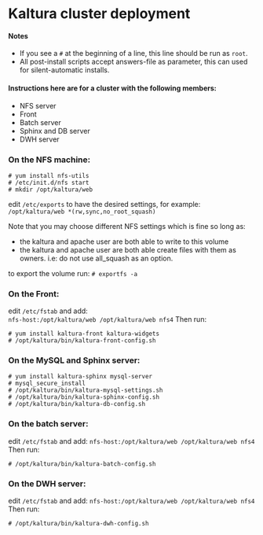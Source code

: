 # Kaltura cluster deployment

#### Notes
* If you see a `#` at the beginning of a line, this line should be run as `root`.
* All post-install scripts accept answers-file as parameter, this can used for silent-automatic installs.

#### Instructions here are for a cluster with the following members:
* NFS server
* Front
* Batch server
* Sphinx and DB server
* DWH server

### On the NFS machine:
```
# yum install nfs-utils
# /etc/init.d/nfs start
# mkdir /opt/kaltura/web
```
edit `/etc/exports` to have the desired settings, for example:
`/opt/kaltura/web *(rw,sync,no_root_squash)`

Note that you may choose different NFS settings which is fine so long as:
* the kaltura and apache user are both able to write to this volume
* the kaltura and apache user are both able create files with them as owners. i.e: do not use all_squash as an option.

to export the volume run: `# exportfs -a`

### On the Front:
edit `/etc/fstab` and add:    
`nfs-host:/opt/kaltura/web /opt/kaltura/web nfs4`
Then run: 
```
# yum install kaltura-front kaltura-widgets
# /opt/kaltura/bin/kaltura-front-config.sh
```

### On the MySQL and Sphinx server:
```
# yum install kaltura-sphinx mysql-server
# mysql_secure_install
# /opt/kaltura/bin/kaltura-mysql-settings.sh
# /opt/kaltura/bin/kaltura-sphinx-config.sh
# /opt/kaltura/bin/kaltura-db-config.sh
```

### On the batch server:
edit `/etc/fstab` and add: 
`nfs-host:/opt/kaltura/web /opt/kaltura/web nfs4`    
Then run:
```
# /opt/kaltura/bin/kaltura-batch-config.sh
```

### On the DWH server:
edit `/etc/fstab` and add: 
`nfs-host:/opt/kaltura/web /opt/kaltura/web nfs4`   
Then run:
```
# /opt/kaltura/bin/kaltura-dwh-config.sh
```
